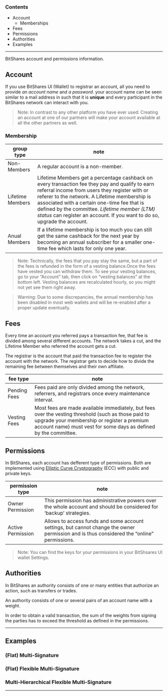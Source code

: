 ### Contents

- Account
   - Memberships
- Fees 
- Permissions
- Authorities
- Examples

******

BitShares account and permissions information. 


## Account

If you use BitShares UI (Wallet) to registrar an account, all you need to provide *an account name* and *a password*. 
your account name can be seen similar to a mail address in such that it is **unique** and every participant in the BitShares network can interact with you.

> Note: In contrast to any other platform you have ever used: Creating an account at one of our partners will make your account available at all the other partners as well.


### Membership

|   group type       |  note            |
| ------------------- |---------- |
| Non-Members    |  A regular account is a non-member. |                           
| Lifetime Members |Lifetime Members get a percentage cashback on every transaction fee they pay and qualify to earn referral income from users they register with or referer to the network. A Lifetime membership is associated with a certain one-time fee that is defined by the committee. *Lifetime member (LTM) status* can register an account. If you want to do so, upgrade the account. |                            
| Anual Members    |If a lifetime membership is too much you can still get the same cashback for the next year by becoming an annual subscriber for a smaller one-time fee which lasts for only one year. |         

> Note: Technically, the fees that you pay stay the same, but a part of the fees is refunded in the form of a vesting balance.Once the fees have vested you can withdraw them. To see your vesting balances, go to your “Account” tab, then click on “vesting balances” at the bottom left. Vesting balances are recalculated hourly, so you might not yet see them right away.

> Warning: Due to some discrepancies, the annual membership has been disabled in most web wallets and will be re-enabled after a proper update eventually.
                  
## Fees

Every time an account you referred pays a transaction fee, that fee is divided among several different accounts. The network takes a cut, and the Lifetime Member who referred the account gets a cut.

The registrar is the account that paid the transaction fee to register the account with the network. The registrar gets to decide how to divide the remaining fee between themselves and their own affiliate.

|   fee type       |  note            |
| ------------------- |---------- |
| Pending Fees    | Fees paid are only divided among the network, referrers, and registrars once every maintenance interval. |                           
| Vesting Fees | Most fees are made available immediately, but fees over the vesting threshold (such as those paid to upgrade your membership or register a premium account name) must vest for some days as defined by the committee.|                            

## Permissions

In BitShares, each account has defferent type of permissions. Both are implemented using [Elliptic Curve Cryptography](https://en.wikipedia.org/wiki/Elliptic_curve_cryptography) (ECC) with public and private keys.

|   permission type       |  note            |
| ------------------- |---------- |
| Owner Permission    | This permission has administrative powers over the whole account and should be considered for ‘backup’ strategies. |                           
| Active Permission | Allows to access funds and some account settings, but cannot change the owner permission and is thus considered the “online” permissions.|                            

> Note: You can find the keys for your permissions in your BitShsares UI wallet Settings.

## Authorities 

In BitShares an authority consists of one or many entities that authorize an action, such as transfers or trades.

An authority consists of one or several pairs of an account name with a weight.

In order to obtain a valid transaction, the sum of the weights from signing the parties has to exceed the threshold as defined in the permissions.

-----


## Examples  

### (Flat) Multi-Signature

### (Flat) Flexible Multi-Signature

### Multi-Hierarchical Flexible Multi-Signature

     

***


